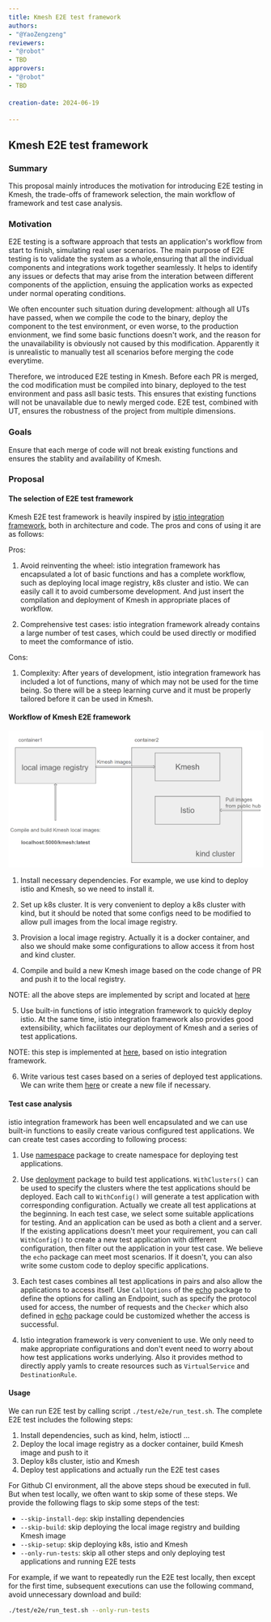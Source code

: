 ```yaml
---
title: Kmesh E2E test framework
authors:
- "@YaoZengzeng"
reviewers:
- "@robot"
- TBD
approvers:
- "@robot"
- TBD

creation-date: 2024-06-19

---
```


## Kmesh E2E test framework

### Summary

This proposal mainly introduces the motivation for introducing E2E testing in Kmesh, the trade-offs of framework selection, the main workflow of framework and test case analysis.


### Motivation

E2E testing is a software approach that tests an application's workflow from start to finish, simulating real user scenarios. The main purpose of E2E testing is to validate the system as a whole,ensuring that all the individual components and integrations work together seamlessly. It helps to identify any issues or defects that may arise from the interation between different components of the appliction, ensuing the application works as expected under normal operating conditions.

We often encounter such situation during development: although all UTs have passed, when we compile the code to the binary, deploy the component to the test environment, or even worse, to the production envionment, we find some basic functions doesn't work, and the reason for the unavailability is obviously not caused by this modification. Apparently it is unrealistic to manually test all scenarios before merging the code everytime.

Therefore, we introduced E2E testing in Kmesh. Before each PR is merged, the cod modification must be compiled into binary, deployed to the test environment and pass asll basic tests. This ensures that existing functions will not be unavailable due to newly merged code. E2E test, combined with UT, ensures the robustness of the project from multiple dimensions.

### Goals

Ensure that each merge of code will not break existing functions and ensures the stablity and availability of Kmesh.

### Proposal

#### The selection of E2E test framework

Kmesh E2E test framework is heavily inspired by [istio integration framework](https://github.com/istio/istio/tree/master/tests/integration), both in architecture and code. The pros and cons of using it are as follows:

Pros:

1. Avoid reinventing the wheel: istio integration framework has encapsulated a lot of basic functions and has a complete workflow, such as deploying local image registry, k8s cluster and istio. We can easily call it to avoid cumbersome development. And just insert the compilation and deployment of Kmesh in appropriate places of workflow.

2. Comprehensive test cases: istio integration framework already contains a large number of test cases, which could be used directly or modified to meet the comformance of istio.

Cons:

1. Complexity: After years of development, istio integration framework has included a lot of functions, many of which may not be used for the time being. So there will be a steep learning curve and it must be properly tailored before it can be used in Kmesh.

#### Workflow of Kmesh E2E framework

![arch](./pics/e2e-arch.png)

1. Install necessary dependencies. For example, we use kind to deploy istio and Kmesh, so we need to install it.

2. Set up k8s cluster. It is very convenient to deploy a k8s cluster with kind, but it should be noted that some configs need to be modified to allow pull images from the local image registry.

3. Provision a local image registry. Actually it is a docker container, and also we should make some configurations to allow access it from host and kind cluster.

4. Compile and build a new Kmesh image based on the code change of PR and push it to the local registry.

NOTE: all the above steps are implemented by script and located at [here](/test/e2e/run_test.sh)

5. Use built-in functions of istio integration framework to quickly deploy istio. At the same time, istio integration framework also provides good extensibility, which facilitates our deployment of Kmesh and a series of test applications.

NOTE: this step is implemented at [here](/test/e2e/main_test.go), based on istio integration framework.

6. Write various test cases based on a series of deployed test applications. We can write them [here](/test/e2e/baseline_test.go) or create a new file if necessary.

#### Test case analysis

istio integration framework has been well encapsulated and we can use built-in functions to easily create various configured test applications. We can create test cases according to following process:

1. Use [namespace](https://github.com/istio/istio/blob/master/pkg/test/framework/components/namespace/namespace.go) package to create namespace for deploying test applications.

2. Use [deployment](https://github.com/istio/istio/blob/master/pkg/test/framework/components/echo/deployment/builder.go) package to build test applications. `WithClusters()` can be used to specify the clusters where the test applications should be deployed. Each call to `WithConfig()` will generate a test application with corresponding configuration. Actually we create all test applications at the beginning. In each test case, we select some suitable applications for testing. And an application can be used as both a client and a server. If the existing applications doesn't meet your requirement, you can call `WithConfig()` to create a new test application with different configuration, then filter out the application in your test case. We believe the `echo` package can meet most scenarios. If it doesn't, you can also write some custom code to deploy specific applications.

3. Each test cases combines all test applications in pairs and also allow the applications to access itself. Use `CallOptions` of the [echo](https://github.com/istio/istio/blob/master/pkg/test/framework/components/echo/calloptions.go) package to define the options for calling an Endpoint, such as specify the protocol used for access, the number of requests and the `Checker` which also defined in [echo](https://github.com/istio/istio/blob/master/pkg/test/framework/components/echo/checker.go) package could be customized whether the access is successful.

4. Istio integration framework is very convenient to use. We only need to make appropriate configurations and don't event need to worry about how test applications works underlying. Also it provides method to directly apply yamls to create resources such as `VirtualService` and `DestinationRule`.

#### Usage

We can run E2E test by calling script `./test/e2e/run_test.sh`. The complete E2E test includes the following steps:

1. Install dependencies, such as kind, helm, istioctl ...
2. Deploy the local image registry as a docker container, build Kmesh image and push to it
3. Deploy k8s cluster, istio and Kmesh
4. Deploy test applications and actually run the E2E test cases

For Github CI environment, all the above steps shoud be executed in full. But when test locally, we often want to skip some of these steps. We provide the following flags to skip some steps of the test:

- `--skip-install-dep`:      skip installing dependencies
- `--skip-build`:            skip deploying the local image registry and building Kmesh image
- `--skip-setup`:            skip deploying k8s, istio and Kmesh
- `--only-run-tests`:        skip all other steps and only deploying test applications and running E2E tests

For example, if we want to repeatedly run the E2E test locally, then except for the first time, subsequent executions can use the following command, avoid unnecessary download and build:

```bash
./test/e2e/run_test.sh --only-run-tests
```
